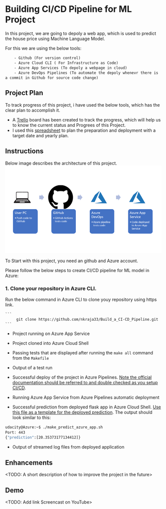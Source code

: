# Building CI/CD Pipeline for ML Project

In this project, we are going to depoly a web app, which is used to predict the house price using Machine Language Model.
    
   For this we are using the below tools:
   
        - Github (For version control)
        - Azure Cloud CLI ( For Infrastructure as Code)
        - Azure App Services (To depoly a webpage in cloud)
        - Azure DevOps Pipelines (To automate the depoly whenevr there is a commit in Github for source code change)

## Project Plan

   To track progress of this project, i have used the below tools, which has the clear plan to accomplish it.

   * A [Trello](<link>) board has been created to track the progress, which will help us to know the current status and Progrees of this Project.
   * I used this [spreadsheet](project-schedule.xlsx) to plan the preparation and deployment with a target date and yearly plan.

## Instructions

Below image describes the architecture of this project.
![architectural-diagram.png](architectural-diagram.png)

   To Start with this project, you need an github and Azure account.

   Please follow the below steps to create CI/CD pipeline for ML model in Azure: 

### 1. Clone your repository in Azure CLI.

   Run the below command in Azure CLI to clone youy repository using https link.
  
    ```
         git clone https://github.com/nkraja33/Build_a_CI-CD_Pipeline.git
    ```

* Project running on Azure App Service

* Project cloned into Azure Cloud Shell

* Passing tests that are displayed after running the `make all` command from the `Makefile`

* Output of a test run

* Successful deploy of the project in Azure Pipelines.  [Note the official documentation should be referred to and double checked as you setup CI/CD](https://docs.microsoft.com/en-us/azure/devops/pipelines/ecosystems/python-webapp?view=azure-devops).

* Running Azure App Service from Azure Pipelines automatic deployment

* Successful prediction from deployed flask app in Azure Cloud Shell.  [Use this file as a template for the deployed prediction](https://github.com/udacity/nd082-Azure-Cloud-DevOps-Starter-Code/blob/master/C2-AgileDevelopmentwithAzure/project/starter_files/flask-sklearn/make_predict_azure_app.sh).
The output should look similar to this:

```bash
udacity@Azure:~$ ./make_predict_azure_app.sh
Port: 443
{"prediction":[20.35373177134412]}
```

* Output of streamed log files from deployed application

> 

## Enhancements

<TODO: A short description of how to improve the project in the future>

## Demo 

<TODO: Add link Screencast on YouTube>


